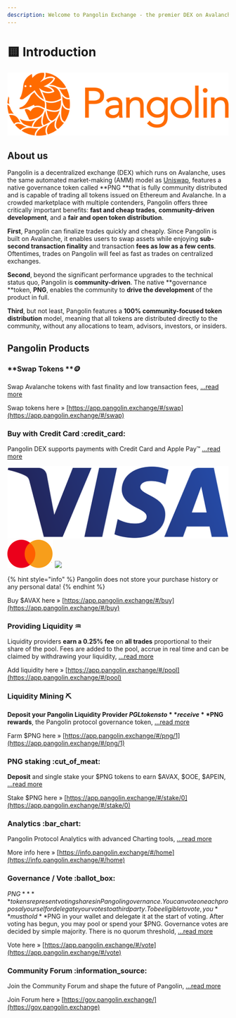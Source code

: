 ```yaml
---
description: Welcome to Pangolin Exchange - the premier DEX on Avalanche 🔺
---
```


# 🟨 Introduction

![](<.gitbook/assets/logo (2) (1).png>)

## About us

Pangolin is a decentralized exchange (DEX) which runs on Avalanche, uses the same automated market-making (AMM) model as [Uniswap](https://docs.uniswap.org/protocol/V2/concepts/protocol-overview/how-uniswap-works), features a native governance token called **PNG **that is fully community distributed and is capable of trading all tokens issued on Ethereum and Avalanche. In a crowded marketplace with multiple contenders, Pangolin offers three critically important benefits: **fast and cheap trades**, **community-driven development**, and a **fair and open token distribution**.

**First**, Pangolin can finalize trades quickly and cheaply. Since Pangolin is built on Avalanche, it enables users to swap assets while enjoying **sub-second transaction finality** and transaction **fees as low as a few cents**. Oftentimes, trades on Pangolin will feel as fast as trades on centralized exchanges.&#x20;

**Second**, beyond the significant performance upgrades to the technical status quo, Pangolin is **community-driven**. The native **governance **token, **PNG**, enables the community to **drive the development** of the product in full.&#x20;

**Third**, but not least, Pangolin features a **100% community-focused token distribution** model, meaning that all tokens are distributed directly to the community, without any allocations to team, advisors, investors, or insiders.

## Pangolin Products



### **Swap Tokens **:coin:&#x20;

Swap Avalanche tokens with fast finality and low transaction fees, [...read more](getting-started-on-pangolin/trading.md)

Swap tokens here » [https://app.pangolin.exchange/#/swap](https://app.pangolin.exchange/#/swap)



### Buy with Credit Card :credit\_card:&#x20;

Pangolin DEX supports payments with Credit Card and Apple Pay™ [...read more](getting-started-on-pangolin/buy-with-credit-card/)

![](.gitbook/assets/visa-logo.png) ![](.gitbook/assets/mc-logo-52.svg) ![](https://app.pangolin.exchange/static/media/Apple\_Pay\_Mark\_RGB\_041619.fe4f01ad.svg)

{% hint style="info" %}
Pangolin does not store your purchase history or any personal data!
{% endhint %}

Buy $AVAX here » [https://app.pangolin.exchange/#/buy](https://app.pangolin.exchange/#/buy)



### Providing Liquidity :aquarius:&#x20;

Liquidity providers **earn a 0.25% fee** on **all trades** proportional to their share of the pool. Fees are added to the pool, accrue in real time and can be claimed by withdrawing your liquidity, [...read more](getting-started-on-pangolin/stake-liquidity.md)

Add liquidity here » [https://app.pangolin.exchange/#/pool](https://app.pangolin.exchange/#/pool)



### Liquidity Mining :pick:&#x20;

**Deposit **your Pangolin Liquidity Provider $PGL tokens to **receive **$PNG** rewards**, the Pangolin protocol governance token, [...read more](getting-started-on-pangolin/liquidity-mining.md)

Farm $PNG here » [https://app.pangolin.exchange/#/png/1](https://app.pangolin.exchange/#/png/1)



### PNG staking :cut\_of\_meat:&#x20;

**Deposit** and single stake your $PNG tokens to earn $AVAX, $OOE, $APEIN, [...read more](getting-started-on-pangolin/staking-png.md)

Stake $PNG here » [https://app.pangolin.exchange/#/stake/0](https://app.pangolin.exchange/#/stake/0)



### Analytics :bar\_chart:&#x20;

Pangolin Protocol Analytics with advanced Charting tools, [...read more](getting-started-on-pangolin/analytics.md)

More info here » [https://info.pangolin.exchange/#/home](https://info.pangolin.exchange/#/home)



### Governance / Vote :ballot\_box:&#x20;

$PNG** **tokens represent voting shares in Pangolin governance. You can vote on each proposal yourself or delegate your votes to a third party. To be eligible to vote, you **must hold **$PNG in your wallet and delegate it at the start of voting. After voting has begun, you may pool or spend your $PNG. Governance votes are decided by simple majority. There is no quorum threshold, [...read more](getting-started-on-pangolin/governance-vote.md)

Vote here » [https://app.pangolin.exchange/#/vote](https://app.pangolin.exchange/#/vote)



### Community Forum :information\_source:&#x20;

Join the Community Forum and shape the future of Pangolin, [...read more](getting-started-on-pangolin/community-forum.md)

Join Forum here » [https://gov.pangolin.exchange/](https://gov.pangolin.exchange)

